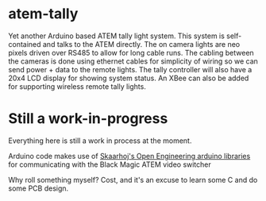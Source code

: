 # atem-tally
Yet another Arduino based ATEM tally light system.  This system is self-contained and talks to the ATEM directly.  The on camera lights are neo pixels driven over RS485 to allow for long cable runs.  The cabling between the cameras is done using ethernet cables for simplicity of wiring so we can send power + data to the remote lights.  The tally controller will also have a 20x4 LCD display for showing system status.  An XBee can also be added for supporting wireless remote tally lights.

# Still a work-in-progress

Everything here is still a work in process at the moment.  

Arduino code makes use of [Skaarhoj's Open Engineering arduino libraries](https://github.com/kasperskaarhoj/SKAARHOJ-Open-Engineering/tree/master/ArduinoLibs) for communicating with the Black Magic ATEM video switcher

Why roll something myself?  Cost, and it's an excuse to learn some C and do some PCB design.


